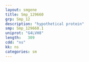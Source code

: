 ```yaml
---
layout: smgene
title: Smp_129660
grp: Smp_12
description: "hypothetical protein"
smp: Smp_129660.1
uniprot: "G4LVH8"
length:   309
cdd: "ns"
kk: ns
categories: sm
---
```

